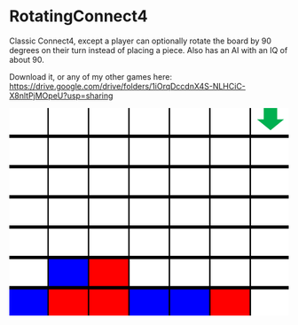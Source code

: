 # RotatingConnect4
Classic Connect4, except a player can optionally rotate the board by 90 degrees on their turn instead of placing a piece. Also has an AI with an IQ of about 90.

Download it, or any of my other games here: https://drive.google.com/drive/folders/1iOrqDccdnX4S-NLHCiC-X8nltPjMOpeU?usp=sharing

![alt text](https://github.com/Goldenlion5648/RotatingConnect4/blob/master/rotatingconnect4_2.png)
